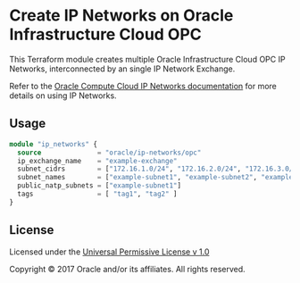 Create IP Networks on Oracle Infrastructure Cloud OPC
=====================================================

This Terraform module creates multiple Oracle Infrastructure Cloud OPC IP Networks, interconnected by an single IP Network Exchange.

Refer to the [Oracle Compute Cloud IP Networks documentation](https://docs.oracle.com/en/cloud/iaas/compute-iaas-cloud/stcsg/ip-networks.html) for more details on using IP Networks.

Usage
-----

```tf
module "ip_networks" {
  source              = "oracle/ip-networks/opc"
  ip_exchange_name    = "example-exchange"
  subnet_cidrs        = ["172.16.1.0/24", "172.16.2.0/24", "172.16.3.0/24"]
  subnet_names        = ["example-subnet1", "example-subnet2", "example-subnet3"]
  public_natp_subnets = ["example-subnet1"]
  tags                = [ "tag1", "tag2" ]
}
```

License
-------

Licensed under the [Universal Permissive License v 1.0](LICENSE.md)

Copyright © 2017 Oracle and/or its affiliates. All rights reserved.
